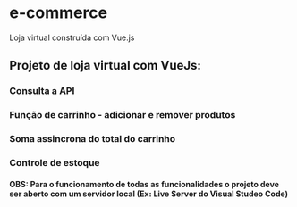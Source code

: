 # e-commerce
Loja virtual construída com Vue.js

## Projeto de loja virtual com VueJs:
### Consulta a API
### Função de carrinho - adicionar e remover produtos
### Soma assincrona do total do carrinho
### Controle de estoque

#### OBS: Para o funcionamento de todas as funcionalidades o projeto deve ser aberto com um servidor local (Ex: Live Server do Visual Studeo Code)
